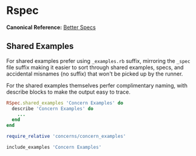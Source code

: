 # Rspec
**Canonical Reference:** [Better Specs](https://www.betterspecs.org/)

## Shared Examples
For shared examples prefer using `_examples.rb` suffix, mirroring the `_spec` file suffix making it easier to sort through shared examples, specs, and accidental misnames (no suffix) that won't be picked up by the runner.

For the shared examples themselves perfer complimentary naming, with describe blocks to make the output easy to trace.
```ruby
RSpec.shared_examples 'Concern Examples' do
  describe 'Concern Examples' do
    ...
  end
end
```

```ruby
require_relative 'concerns/concern_examples'

include_examples 'Concern Examples'
```

